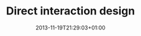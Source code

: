 ---
members: ["PLevy"]
slug: direct-interaction-design
title: "Direct interaction design"
tags: ['interaction', 'musashino-AU']
layout: single
searchFilter: Event
publitype: presentation
subsection: lecture
institution:
    heig: 1
    logo: TUe
    short: 'TU/e'
    name: "Eindhoven University of Technology"
    web: "https://www.tue.nl/en/"
    colo: "#c72125"
chaire: false
date: 2013-11-19T21:29:03+01:00
reference: "Lévy, P. (2013). Direct interaction design, presented at Musashino Art University, Tokyo, Japan. November 19th, 2013."
---